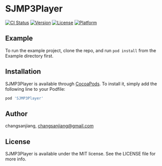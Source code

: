 # SJMP3Player

[![CI Status](http://img.shields.io/travis/changsanjiang/SJMP3Player.svg?style=flat)](https://travis-ci.org/changsanjiang/SJMP3Player)
[![Version](https://img.shields.io/cocoapods/v/SJMP3Player.svg?style=flat)](http://cocoapods.org/pods/SJMP3Player)
[![License](https://img.shields.io/cocoapods/l/SJMP3Player.svg?style=flat)](http://cocoapods.org/pods/SJMP3Player)
[![Platform](https://img.shields.io/cocoapods/p/SJMP3Player.svg?style=flat)](http://cocoapods.org/pods/SJMP3Player)

## Example

To run the example project, clone the repo, and run `pod install` from the Example directory first.

## Installation

SJMP3Player is available through [CocoaPods](http://cocoapods.org). To install
it, simply add the following line to your Podfile:

```ruby
pod 'SJMP3Player'
```

## Author

changsanjiang, changsanjiang@gmail.com

## License

SJMP3Player is available under the MIT license. See the LICENSE file for more info.
